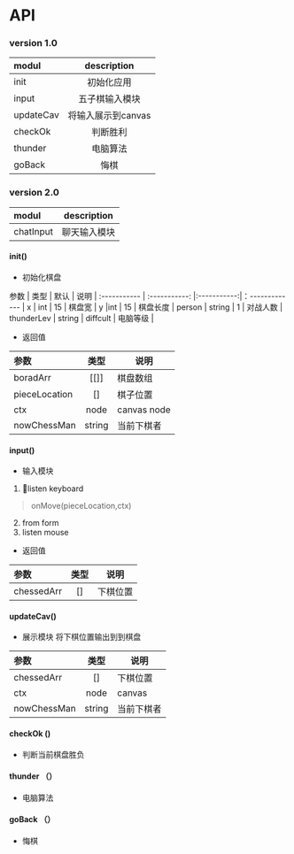 # API
### version 1.0
modul        |  description  |
:----------- | :-----------: |
init         |初始化应用       | 
input        |五子棋输入模块   |
updateCav    |将输入展示到canvas|
checkOk      |判断胜利        |
thunder      |电脑算法        |
goBack       |悔棋            |

### version 2.0
modul        |  description  |
:----------- | :-----------: |
chatInput    |聊天输入模块     |


#### init()
- 初始化棋盘

参数          | 类型           | 默认        | 说明           |
:----------- | :-----------: |:-----------:|：------------- |
x            | int           | 15          | 棋盘宽         |
y            |int            | 15          | 棋盘长度        |
person       | string        | 1           | 对战人数        |
thunderLev   | string        | diffcult    |   电脑等级      |

- 返回值

参数          | 类型           | 说明          |
:----------- | :-----------:  |------------- |
boradArr     | [[]]           | 棋盘数组       |
pieceLocation| []            | 棋子位置        | 
ctx          | node          | canvas node   | 
nowChessMan  | string        | 当前下棋者      |  

#### input()
- 输入模块
1.  listen  keyboard
  > onMove(pieceLocation,ctx)
2. from form
3. listen mouse

- 返回值

参数          | 类型           | 说明          |
:----------- | :-----------:  |------------- |
chessedArr   | []             |  下棋位置      |

#### updateCav()
- 展示模块
将下棋位置输出到到棋盘

参数          | 类型           | 说明          |
:----------- | :-----------:  |------------- |
chessedArr   |  []            | 下棋位置      |
ctx          | node           | canvas       |
nowChessMan  | string         | 当前下棋者     |  

#### checkOk ()
- 判断当前棋盘胜负

#### thunder （）
- 电脑算法

#### goBack （）
- 悔棋